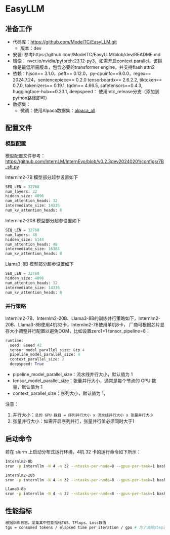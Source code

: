 # EasyLLM

## 准备工作

- 代码库：https://github.com/ModelTC/EasyLLM.git
  - 版本：dev
- 安装: 参考https://github.com/ModelTC/EasyLLM/blob/dev/README.md
- 镜像：
  nvcr.io/nvidia/pytorch:23.12-py3，如需开启context parallel，该镜像是最低所需版本，包含必要的transformer engine，并支持flash attn2
- 依赖：hjson== 3.1.0，peft== 0.12.0，py-cpuinfo==9.0.0，regex== 2024.7.24，sentencepiece== 0.2.0
  tensorboardx== 2.6.2.2, tiktoken== 0.7.0, tokenizers== 0.19.1, tqdm== 4.66.5, safetensors==0.4.3, huggingface-hub==0.23.1,
  deepspeed： 使用mtc_release分支（添加到python路径即可）
- 数据集：
  - 微调：使用Alpaca数据集：[alpaca_all](alpaca_all.json)

## 配置文件

### 模型配置

模型配置文件参考：https://github.com/InternLM/InternEvo/blob/v0.2.3dev20240201/configs/7B_sft.py

Internlm2-7B 模型部分超参设置如下
```python
SEQ_LEN = 32768
num_layers: 32
hidden_size: 4096
num_attention_heads: 32
intermediate_size: 14336
num_kv_attention_heads: 8
```

Internlm2-20B 模型部分超参设置如下
```python
SEQ_LEN = 32768
num_layers: 48
hidden_size: 6144
num_attention_heads: 48
intermediate_size: 16384
num_kv_attention_heads: 8
```

Llama3-8B 模型部分超参设置如下
```python
SEQ_LEN = 32768
hidden_size: 4096
num_attention_heads: 32
intermediate_size: 14336
num_kv_attention_heads: 8
```

### 并行策略

Internlm2-7B、Internlm2-20B、Llama3-8B的训练并行策略如下，Internlm2-20B、Llama3-8B使用4机32卡，Internlm2-7B使用单机8卡，
厂商可根据芯片显存大小调整并行配置以避免OOM，比如设置zero1=1 tensor_pipeline=8：

```python
runtime:
  seed: &seed 42
  tensor_model_parallel_size: &tp 4
  pipeline_model_parallel_size: 4
  context_parallel_size: 2
  deepspeed: True
```

- pipeline_model_parallel_size：流水线并行大小，默认值为 1
- tensor_model_parallel_size：张量并行大小，通常是每个节点的 GPU 数量，默认值为 1
- context_parallel_size：序列大小，默认值为 1，

注意：

1. 并行大小：`总的 GPU 数目 = 序列并行大小 x 流水线并行大小 x 张量并行大小`
2. 张量并行大小：如需开启序列并行，张量并行值必须同时大于1

## 启动命令

若在 slurm 上启动分布式运行环境，4机 32 卡的运行命令如下所示：

```bash
Internlm2-8b
srun -p internllm -N 4 -n 32 --ntasks-per-node=8 --gpus-per-task=1 bash mg_train_a800.sh internlm2-7b

Internlm2-20b
srun -p internllm -N 4 -n 32 --ntasks-per-node=8 --gpus-per-task=1 bash mg_train_a800.sh internlm2-20b

Llama3-8b
srun -p internllm -N 4 -n 32 --ntasks-per-node=8 --gpus-per-task=1 bash mg_train_a800.sh llama_8b_sft
```

## 性能指标
```bash
根据训练日志，采集其中性能指标TGS、TFlops、Loss数值
tgs = consumed tokens / elapsed time per iteration / gpu # 为了消除step波动的影响，取至少15个step的elapsed time per iteration均值.
